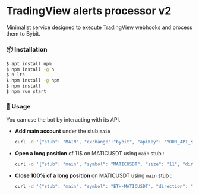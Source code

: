 # TradingView alerts processor v2

Minimalist service designed to execute [TradingView](https://www.tradingview.com/) webhooks and process them to Bybit.

### 📦 Installation

```bash
$ apt install npm
$ npm install -g n
$ n lts
$ npm install -g npm
$ npm install
$ npm run start
```

### 🚀 Usage

You can use the bot by interacting with its API. 

- __Add main account__ under the stub `main`
    ```sh
    curl -d '{"stub": "MAIN", "exchange":"bybit", "apiKey": "YOUR_API_KEY", "secret": "YOUR_SECRET_KEY" }' -X POST http://YOUR.STATIC.IP.ADDRESS/accounts -H 'Content-Type: application/json; charset=utf-8'
    ```

- __Open a long position__ of 11$ on MATICUSDT using `main` stub :

    ```sh
    curl -d '{"stub": "main", "symbol": "MATICUSDT", "size": "11", "direction": "long" }' -X POST http://YOUR.STATIC.IP.ADDRESS/trades -H 'Content-Type: application/json; charset=utf-8'
    ```

- __Close 100% of a long position__ on MATICUSDT using `main` stub :

    ```sh
    curl -d '{"stub": "main", "symbol": "ETH-MATICUSDT", "direction": "close" }' -X POST http://YOUR.STATIC.IP.ADDRESS/trades -H 'Content-Type: application/json; charset=utf-8'
    ```
